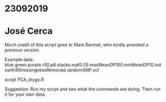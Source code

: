 # 23092019
# José Cerca
Much credit of this script goes to Mark Ravinet, who kindly provided a previous version.

Example data:
blue.green.purple.r50.p8.stacks.maf0.05.maxMeanDP100.minMeanDP10.indswith90missingnessRemoved.randomSNP.vcf

script
PCA_stygo.R

Suggestion:
Run my script and see what the commands are doing.
Then run it for your own data.

